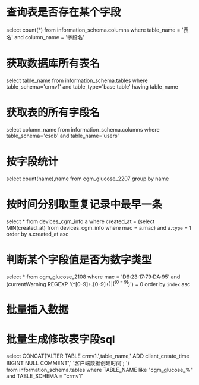 # 查询表是否存在某个字段
select count(*) from information_schema.columns where table_name = '表名' and column_name = '字段名'

# 获取数据库所有表名
select table_name from information_schema.tables where table_schema='crmv1' and table_type='base table' having table_name

# 获取表的所有字段名
select column_name from information_schema.columns where table_schema='csdb' and table_name='users'

# 按字段统计
select count(name),name from cgm_glucose_2207 group by name 

# 按时间分别取重复记录中最早一条
select * from devices_cgm_info a where created_at = (select MIN(created_at) from devices_cgm_info where mac = a.mac)  and a.`type`  = 1 order by a.created_at asc

# 判断某个字段值是否为数字类型
select * from cgm_glucose_2108 where mac = 'D6:23:17:79:DA:95' and (currentWarning REGEXP '(^[0-9]+.[0-9]+$)|(^[0-9]$)') = 0 order by `index` asc

# 批量插入数据


# 批量生成修改表字段sql
select CONCAT('ALTER TABLE crmv1.',table_name,' ADD client_create_time BIGINT NULL COMMENT',' \'客户端数据创建时间\'; ')  
from information_schema.tables where TABLE_NAME  like "cgm_glucose_%" and TABLE_SCHEMA  = "crmv1"
